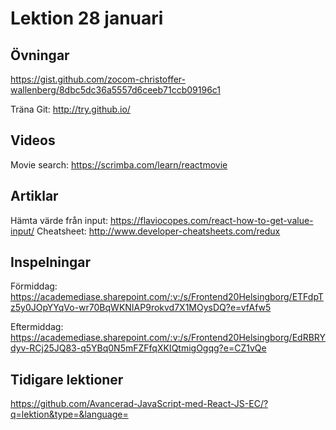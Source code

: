 # Lektion 28 januari

## Övningar

https://gist.github.com/zocom-christoffer-wallenberg/8dbc5dc36a5557d6ceeb71ccb09196c1

Träna Git: http://try.github.io/

## Videos

Movie search: https://scrimba.com/learn/reactmovie

## Artiklar

Hämta värde från input: https://flaviocopes.com/react-how-to-get-value-input/
Cheatsheet: http://www.developer-cheatsheets.com/redux

## Inspelningar

Förmiddag: https://academediase.sharepoint.com/:v:/s/Frontend20Helsingborg/ETFdpTz5y0JOpYYqVo-wr70BqWKNIAP9rokvd7X1MOysDQ?e=vfAfw5

Eftermiddag: https://academediase.sharepoint.com/:v:/s/Frontend20Helsingborg/EdRBRYdyv-RCj25JQ83-q5YBq0N5mFZFfqXKIQtmigOgqg?e=CZ1vQe

## Tidigare lektioner

https://github.com/Avancerad-JavaScript-med-React-JS-EC/?q=lektion&type=&language=